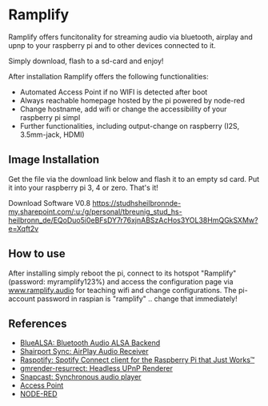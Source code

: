 # Ramplify

Ramplify offers funcitonality for streaming audio via bluetooth, airplay and upnp to your raspberry pi and to other devices connected to it.

Simply download, flash to a sd-card and enjoy!

After installation Ramplify offers the following functionalities:
- Automated Access Point if no WIFI is detected after boot
- Always reachable homepage hosted by the pi powered by node-red
- Change hostname, add wifi or change the accessibility of your raspberry pi simpl
- Further functionalities, including output-change on raspberry (I2S, 3.5mm-jack, HDMI)

## Image Installation

Get the file via the download link below and flash it to an empty sd card. Put it into your raspberry pi 3, 4 or zero. That's it!

Download Software V0.8
https://studhsheilbronnde-my.sharepoint.com/:u:/g/personal/tbreunig_stud_hs-heilbronn_de/EQoDuo5i0eBFsDY7r76xjnABSzAcHos3YOL38HmQGkSXMw?e=Xqft2v

## How to use

After installing simply reboot the pi, connect to its hotspot "Ramplify" (password: myramplify123%) and access the configuration page via www.ramplify.audio for teaching wifi and change configurations. The pi-account password in raspian is "ramplify" .. change that immediately!

## References

- [BlueALSA: Bluetooth Audio ALSA Backend](https://github.com/Arkq/bluez-alsa)
- [Shairport Sync: AirPlay Audio Receiver](https://github.com/mikebrady/shairport-sync)
- [Raspotify: Spotify Connect client for the Raspberry Pi that Just Works™](https://github.com/dtcooper/raspotify)
- [gmrender-resurrect: Headless UPnP Renderer](http://github.com/hzeller/gmrender-resurrect)
- [Snapcast: Synchronous audio player](https://github.com/badaix/snapcast)
- [Access Point](https://gist.github.com/ajfisher/a84889e64565d7a74888)
- [NODE-RED](https://nodered.org/)
